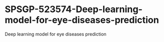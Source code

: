 # SPSGP-523574-Deep-learning-model-for-eye-diseases-prediction
Deep learning model for eye diseases prediction
